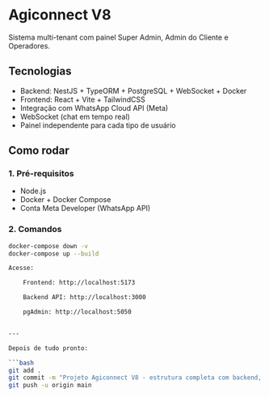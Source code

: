 # Agiconnect V8

Sistema multi-tenant com painel Super Admin, Admin do Cliente e Operadores.

## Tecnologias

- Backend: NestJS + TypeORM + PostgreSQL + WebSocket + Docker
- Frontend: React + Vite + TailwindCSS
- Integração com WhatsApp Cloud API (Meta)
- WebSocket (chat em tempo real)
- Painel independente para cada tipo de usuário

## Como rodar

### 1. Pré-requisitos

- Node.js
- Docker + Docker Compose
- Conta Meta Developer (WhatsApp API)

### 2. Comandos

```bash
docker-compose down -v
docker-compose up --build

Acesse:

    Frontend: http://localhost:5173

    Backend API: http://localhost:3000

    pgAdmin: http://localhost:5050


---

Depois de tudo pronto:

```bash
git add .
git commit -m "Projeto Agiconnect V8 - estrutura completa com backend, frontend e Docker"
git push -u origin main